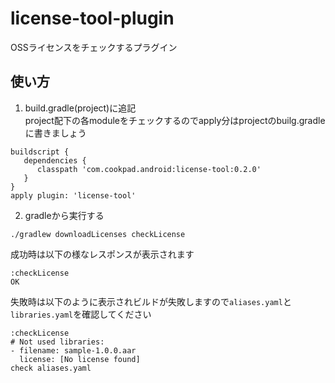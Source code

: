 # license-tool-plugin
OSSライセンスをチェックするプラグイン

## 使い方
1. build.gradle(project)に追記  
  project配下の各moduleをチェックするのでapply分はprojectのbuilg.gradleに書きましょう  

  ```
  buildscript {
     dependencies {    
        classpath 'com.cookpad.android:license-tool:0.2.0'  
     }  
  }  
  apply plugin: 'license-tool'  
  ```

2. gradleから実行する  

  `./gradlew downloadLicenses checkLicense`

成功時は以下の様なレスポンスが表示されます
```
:checkLicense
OK
```

失敗時は以下のように表示されビルドが失敗しますので`aliases.yaml`と`libraries.yaml`を確認してください
```
:checkLicense
# Not used libraries:
- filename: sample-1.0.0.aar
  license: [No license found]
check aliases.yaml
```
